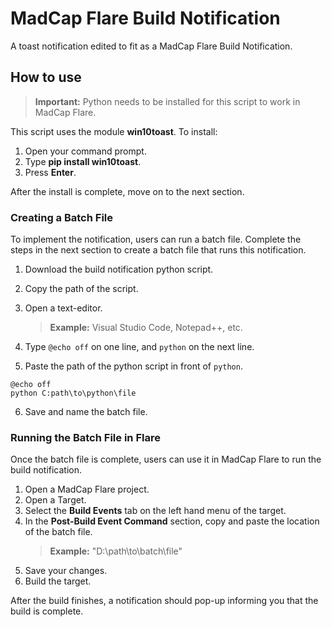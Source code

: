 # MadCap Flare Build Notification

A toast notification edited to fit as a MadCap Flare Build Notification.

## How to use

>**Important:** Python needs to be installed for this script to work in MadCap Flare. 

This script uses the module **win10toast**. To install:

1. Open your command prompt.
2. Type **pip install win10toast**.
3. Press **Enter**. 

After the install is complete, move on to the next section.

### Creating a Batch File

To implement the notification, users can run a batch file. Complete the steps in the next section to create a batch file that runs this notification.

1. Download the build notification python script.
2. Copy the path of the script.
3. Open a text-editor.

    >**Example:** Visual Studio Code, Notepad++, etc.

4. Type `@echo off` on one line, and `python` on the next line.

5. Paste the path of the python script in front of `python`.

```
@echo off
python C:path\to\python\file
```

6. Save and name the batch file.

### Running the Batch File in Flare

Once the batch file is complete, users can use it in MadCap Flare to run the build notification. 

1. Open a MadCap Flare project.
2. Open a Target.
3. Select the **Build Events** tab on the left hand menu of the target.
4. In the **Post-Build Event Command** section, copy and paste the location of the batch file.
    >**Example:** "D:\path\to\batch\file"
4. Save your changes.
5. Build the target.

After the build finishes, a notification should pop-up informing you that the build is complete. 


